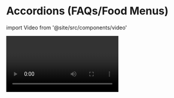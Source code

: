 # Accordions (FAQs/Food Menus)

import Video from '@site/src/components/video'

<Video youtubeId='C45PquUyWvw' />